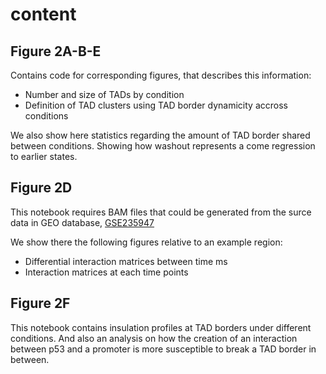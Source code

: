 # content

## Figure 2A-B-E

Contains code for corresponding figures, that describes this information:
 - Number and size of TADs by condition
 - Definition of TAD clusters using TAD border dynamicity accross conditions

We also show here statistics regarding the amount of TAD border shared between conditions.
Showing how washout represents a come regression to earlier states.

## Figure 2D

This notebook requires BAM files that could be generated from the surce data in GEO database, [GSE235947](https://www.ncbi.nlm.nih.gov/geo/query/acc.cgi?acc=GSE235947)

We show there the following figures relative to an example region:
 - Differential interaction matrices between time    m s
 - Interaction matrices at each time points

## Figure 2F

This notebook contains insulation profiles at TAD borders under different conditions. And also an analysis on how the creation of an interaction between p53 and a promoter is more susceptible to break a TAD border in between.


